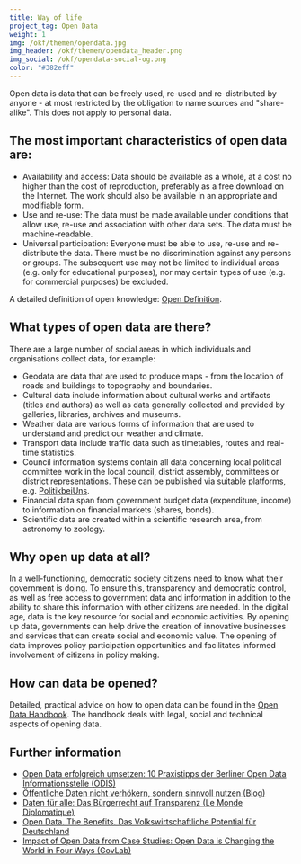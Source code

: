 ```yaml
---
title: Way of life
project_tag: Open Data
weight: 1
img: /okf/themen/opendata.jpg
img_header: /okf/themen/opendata_header.png
img_social: /okf/opendata-social-og.png
color: "#382eff"
---
```


Open data is data that can be freely used, re-used and re-distributed by anyone - at most restricted by the obligation to name sources and "share-alike". This does not apply to personal data.

<!--more-->

## The most important characteristics of open data are:

* Availability and access: Data should be available as a whole, at a cost no higher than the cost of reproduction, preferably as a free download on the Internet. The work should also be available in an appropriate and modifiable form.
* Use and re-use: The data must be made available under conditions that allow use, re-use and association with other data sets. The data must be machine-readable.
* Universal participation: Everyone must be able to use, re-use and re-distribute the data. There must be no discrimination against any persons or groups. The subsequent use may not be limited to individual areas (e.g. only for educational purposes), nor may certain types of use (e.g. for commercial purposes) be excluded.

A detailed definition of open knowledge: [Open Definition](https://opendefinition.org/).

## What types of open data are there?

There are a large number of social areas in which individuals and organisations collect data, for example:

* Geodata are data that are used to produce maps - from the location of roads and buildings to topography and boundaries.
* Cultural data include information about cultural works and artifacts (titles and authors) as well as data generally collected and provided by galleries, libraries, archives and museums.
* Weather data are various forms of information that are used to understand and predict our weather and climate.
* Transport data include traffic data such as timetables, routes and real-time statistics.
* Council information systems contain all data concerning local political committee work in the local council, district assembly, committees or district representations. These can be published via suitable platforms, e.g. [PolitikbeiUns](https://politik-bei-uns.de/).
* Financial data span from government budget data (expenditure, income) to information on financial markets (shares, bonds).
* Scientific data are created within a scientific research area, from astronomy to zoology.

## Why open up data at all?

In a well-functioning, democratic society citizens need to know what their government is doing. To ensure this, transparency and democratic control, as well as free access to government data and information in addition to the ability to share this information with other citizens are needed. In the digital age, data is the key resource for social and economic activities. By opening up data, governments can help drive the creation of innovative businesses and services that can create social and economic value. The opening of data improves policy participation opportunities and facilitates informed involvement of citizens in policy making.

## How can data be opened?

Detailed, practical advice on how to open data can be found in the [Open Data Handbook](http://opendatahandbook.org/). The handbook deals with legal, social and technical aspects of opening data.

## Further information

* [Open Data erfolgreich umsetzen: 10 Praxistipps der Berliner Open Data Informationsstelle (ODIS)](https://www.verwaltung-der-zukunft.org/transformation/open-data-erfolgreich-umsetzen)
* [Öffentliche Daten nicht verhökern, sondern sinnvoll nutzen (Blog)](https://okfn.de/blog/2018/04/Oeffentliche-Daten-nicht-verhoekern-sondern-sinnvoll-nutzen/)
* [Daten für alle: Das Bürgerrecht auf Transparenz (Le Monde Diplomatique)](https://monde-diplomatique.de/artikel/!5390836)
* [Open Data. The Benefits. Das Volkswirtschaftliche Potential für Deutschland](https://www.kas.de/einzeltitel/-/content/open-data.-the-benefits1)
* [Impact of Open Data from Case Studies: Open Data is Changing the World in Four Ways (GovLab)](http://odimpact.org/)
